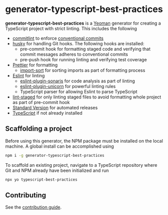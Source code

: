 # generator-typescript-best-practices

**generator-typescript-best-practices** is a [Yeoman](http://yeoman.io/)
generator for creating a TypeScript project with strict linting. This includes
the following

- [commitlint](https://commitlint.js.org) to enforce
  [conventional commits](https://www.conventionalcommits.org/en/v1.0.0/)
- [husky](https://www.npmjs.com/package/husky) for handling Git hooks. The
  following hooks are installed:
  - pre-commit hook for formatting staged code and verifying that commit
    messages adheres to conventional commits
  - pre-push hook for running linting and verifying test coverage
- [Prettier](https://prettier.io/) for formatting
  - [import-sort](https://github.com/renke/import-sort) for sorting imports as
    part of formatting process
- [Eslint](https://eslint.org/) for linting
  - [eslint-plugin-sonarjs](https://github.com/SonarSource/eslint-plugin-sonarjs)
    for code analysis as part of linting
  - [eslint-plugin-unicorn](https://www.npmjs.com/package/eslint-plugin-unicorn)
    for powerful linting rules
  - TypeScript parser for allowing Eslint to parse TypeScript
- [lint-staged](https://www.npmjs.com/package/lint-staged) for only linting
  staged files to avoid formatting whole project as part of pre-commit hook
- [Standard Version](https://www.npmjs.com/package/standard-version) for
  automated releases
- [TypeScript](https://www.typescriptlang.org/) if not already installed

## Scaffolding a project

Before using this generator, the NPM package must be installed on the local
machine. A global install can be accomplished using

```sh
npm i -g generator-typescript-best-practices
```

To scaffold an existing project, navigate to a TypeScript repository where Git
and NPM already have been initialized and run

```sh
npx yo typescript-best-practices
```

## Contributing

See the [contribution guide](./CONTRIBUTING.md).
